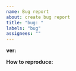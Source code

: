 ```yaml
---
name: Bug report
about: create bug report
title: "bug: "
labels: "bug"
assignees: ""
---
```


**ver:**

<!-- Description(current vs expected behavior) -->

**How to reproduce:**
